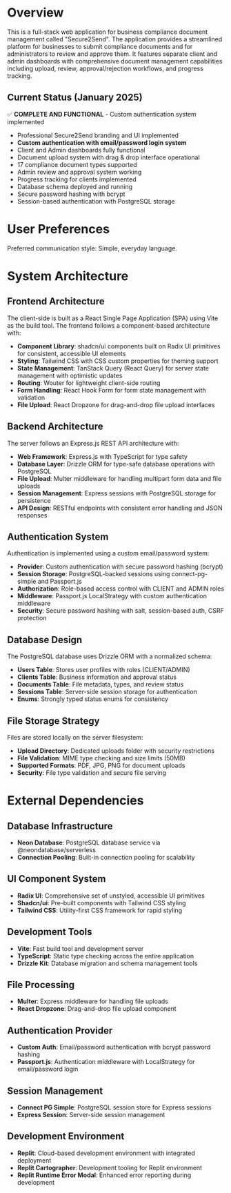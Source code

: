 # Overview

This is a full-stack web application for business compliance document management called "Secure2Send". The application provides a streamlined platform for businesses to submit compliance documents and for administrators to review and approve them. It features separate client and admin dashboards with comprehensive document management capabilities including upload, review, approval/rejection workflows, and progress tracking.

## Current Status (January 2025)
✅ **COMPLETE AND FUNCTIONAL** - Custom authentication system implemented
- Professional Secure2Send branding and UI implemented
- **Custom authentication with email/password login system**
- Client and Admin dashboards fully functional
- Document upload system with drag & drop interface operational
- 17 compliance document types supported
- Admin review and approval system working
- Progress tracking for clients implemented
- Database schema deployed and running
- Secure password hashing with bcrypt
- Session-based authentication with PostgreSQL storage

# User Preferences

Preferred communication style: Simple, everyday language.

# System Architecture

## Frontend Architecture
The client-side is built as a React Single Page Application (SPA) using Vite as the build tool. The frontend follows a component-based architecture with:
- **Component Library**: shadcn/ui components built on Radix UI primitives for consistent, accessible UI elements
- **Styling**: Tailwind CSS with CSS custom properties for theming support
- **State Management**: TanStack Query (React Query) for server state management with optimistic updates
- **Routing**: Wouter for lightweight client-side routing
- **Form Handling**: React Hook Form for form state management with validation
- **File Upload**: React Dropzone for drag-and-drop file upload interfaces

## Backend Architecture
The server follows an Express.js REST API architecture with:
- **Web Framework**: Express.js with TypeScript for type safety
- **Database Layer**: Drizzle ORM for type-safe database operations with PostgreSQL
- **File Upload**: Multer middleware for handling multipart form data and file uploads
- **Session Management**: Express sessions with PostgreSQL storage for persistence
- **API Design**: RESTful endpoints with consistent error handling and JSON responses

## Authentication System
Authentication is implemented using a custom email/password system:
- **Provider**: Custom authentication with secure password hashing (bcrypt)
- **Session Storage**: PostgreSQL-backed sessions using connect-pg-simple and Passport.js
- **Authorization**: Role-based access control with CLIENT and ADMIN roles
- **Middleware**: Passport.js LocalStrategy with custom authentication middleware
- **Security**: Secure password hashing with salt, session-based auth, CSRF protection

## Database Design
The PostgreSQL database uses Drizzle ORM with a normalized schema:
- **Users Table**: Stores user profiles with roles (CLIENT/ADMIN)
- **Clients Table**: Business information and approval status
- **Documents Table**: File metadata, types, and review status
- **Sessions Table**: Server-side session storage for authentication
- **Enums**: Strongly typed status enums for consistency

## File Storage Strategy
Files are stored locally on the server filesystem:
- **Upload Directory**: Dedicated uploads folder with security restrictions
- **File Validation**: MIME type checking and size limits (50MB)
- **Supported Formats**: PDF, JPG, PNG for document uploads
- **Security**: File type validation and secure file serving

# External Dependencies

## Database Infrastructure
- **Neon Database**: PostgreSQL database service via @neondatabase/serverless
- **Connection Pooling**: Built-in connection pooling for scalability

## UI Component System
- **Radix UI**: Comprehensive set of unstyled, accessible UI primitives
- **Shadcn/ui**: Pre-built components with Tailwind CSS styling
- **Tailwind CSS**: Utility-first CSS framework for rapid styling

## Development Tools
- **Vite**: Fast build tool and development server
- **TypeScript**: Static type checking across the entire application
- **Drizzle Kit**: Database migration and schema management tools

## File Processing
- **Multer**: Express middleware for handling file uploads
- **React Dropzone**: Drag-and-drop file upload component

## Authentication Provider
- **Custom Auth**: Email/password authentication with bcrypt password hashing
- **Passport.js**: Authentication middleware with LocalStrategy for email/password login

## Session Management
- **Connect PG Simple**: PostgreSQL session store for Express sessions
- **Express Session**: Server-side session management

## Development Environment
- **Replit**: Cloud-based development environment with integrated deployment
- **Replit Cartographer**: Development tooling for Replit environment
- **Replit Runtime Error Modal**: Enhanced error reporting during development